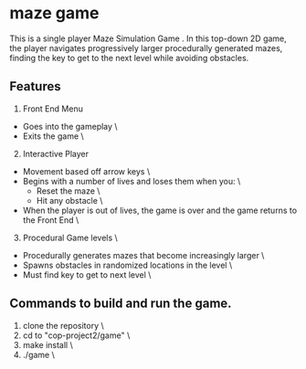 # maze game
This is a single player Maze Simulation Game . In this top-down 2D game, the player navigates progressively larger procedurally generated mazes, finding the key to get to the next level while avoiding obstacles.

## Features
1. Front End Menu
  * Goes into the gameplay \
  * Exits the game \

2. Interactive Player
  * Movement based off arrow keys \
  * Begins with a number of lives and loses them when you: \
    * Reset the maze \
    * Hit any obstacle \
  * When the player is out of lives, the game is over and the game returns to the Front End \

3. Procedural Game levels \
  * Procedurally generates mazes that become increasingly larger \
  * Spawns obstacles in randomized locations in the level \
  * Must find key to get to next level \


## Commands to build and run the game.
1. clone the repository \
2. cd to "cop-project2/game" \
3. make install \     
4. ./game \
